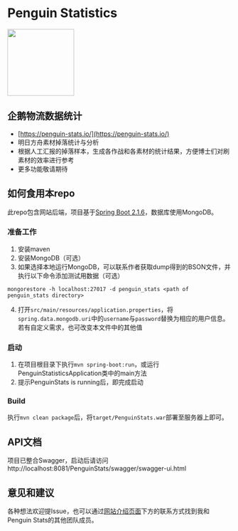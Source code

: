 # Penguin Statistics

<img src="https://penguin-stats.s3-ap-southeast-1.amazonaws.com/penguin_stats_logo.png" width="150" height="150">

## 企鹅物流数据统计
- [https://penguin-stats.io/](https://penguin-stats.io/)
- 明日方舟素材掉落统计与分析
- 根据人工汇报的掉落样本，生成各作战和各素材的统计结果，方便博士们对刷素材的效率进行参考
- 更多功能敬请期待

## 如何食用本repo
此repo包含网站后端，项目基于[Spring Boot 2.1.6](https://spring.io/projects/spring-boot)，数据库使用MongoDB。

### 准备工作
1. 安装maven
2. 安装MongoDB（可选）
3. 如果选择本地运行MongoDB，可以联系作者获取dump得到的BSON文件，并执行以下命令添加测试用数据（可选）
```
mongorestore -h localhost:27017 -d penguin_stats <path of penguin_stats directory>
```

4. 打开`src/main/resources/application.properties`，将`spring.data.mongodb.uri`中的`username`与`password`替换为相应的用户信息。若有自定义需求，也可改变本文件中的其他值

### 启动
1. 在项目根目录下执行`mvn spring-boot:run`，或运行PenguinStatisticsApplication类中的main方法
2. 提示PenguinStats is running后，即完成启动

### Build
 执行`mvn clean package`后，将`target/PenguinStats.war`部署至服务器上即可。
 
 ## API文档
 项目已整合Swagger，启动后请访问http://localhost:8081/PenguinStats/swagger/swagger-ui.html

## 意见和建议
各种想法欢迎提Issue，也可以通过[网站介绍页面](https://penguin-stats.io/ "网站介绍页面")下方的联系方式找到我和Penguin Stats的其他团队成员。